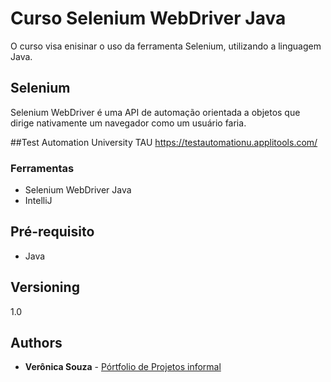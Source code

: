 # Curso Selenium WebDriver Java
O curso visa enisinar o uso da ferramenta Selenium, utilizando a linguagem Java.

## Selenium 
Selenium WebDriver é uma API de automação orientada a objetos que dirige nativamente um navegador como um usuário faria.

##Test Automation University
TAU https://testautomationu.applitools.com/

### Ferramentas 
 * Selenium WebDriver Java
 * IntelliJ

## Pré-requisito
 * Java 

## Versioning
   1.0 

## Authors

* **Verônica Souza** - [Pórtfolio de Projetos informal](https://www.instagram.com/onix.coding/)


